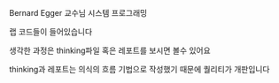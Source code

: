 Bernard Egger 교수님 시스템 프로그래밍

랩 코드들이 들어있습니다

생각한 과정은 thinking파일 혹은 레포트를 보시면 볼수 있어요

thinking과 레포트는 의식의 흐름 기법으로 작성했기 때문에 퀄리티가 개판입니다
